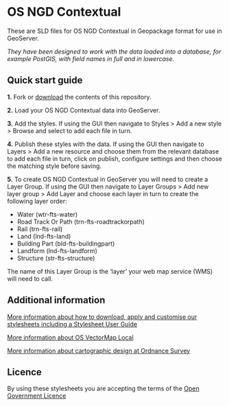 # OS NGD Contextual

These are SLD files for OS NGD Contextual in Geopackage format for use in GeoServer.

*They have been designed to work with the data loaded into a database, for example PostGIS, with field names in full and in lowercase.*

## Quick start guide

**1.**  Fork or [download](https://github.com/OrdnanceSurvey/osngd-resources/archive/master.zip) the contents of this repository.

**2.**  Load your OS NGD Contextual data into GeoServer.

**3.**  Add the styles. If using the GUI then navigate to Styles > Add a new style > Browse and select to add each file in turn.

**4.**  Publish these styles with the data. If using the GUI then navigate to Layers > Add a new resource and choose them from the relevant database to add each file in turn, click on publish, configure settings and then choose the matching style before saving.

**5.**  To create OS NGD Contextual in GeoServer you will need to create a Layer Group. If using the GUI then navigate to Layer Groups > Add new layer group > Add Layer and choose each layer in turn to create the following layer order:

- Water (wtr-fts-water)
- Road Track Or Path (trn-fts-roadtrackorpath)
- Rail (trn-fts-rail)
- Land (lnd-fts-land)
- Building Part (bld-fts-buildingpart)
- Landform (lnd-fts-landform)
- Structure (str-fts-structure)

The name of this Layer Group is the ‘layer’ your web map service (WMS) will need to call.

## Additional information

[More information about how to download, apply and customise our stylesheets including a Stylesheet User Guide](http://www.ordnancesurvey.co.uk/resources/carto-design/cartographic-stylesheets.html)

[More information about OS VectorMap Local](http://www.ordnancesurvey.co.uk/business-and-government/products/vectormap-local.html)

[More information about cartographic design at Ordnance Survey](https://www.ordnancesurvey.co.uk/resources/carto-design/)

## Licence

By using these stylesheets you are accepting the terms of the [Open Government Licence](http://www.nationalarchives.gov.uk/doc/open-government-licence/)

